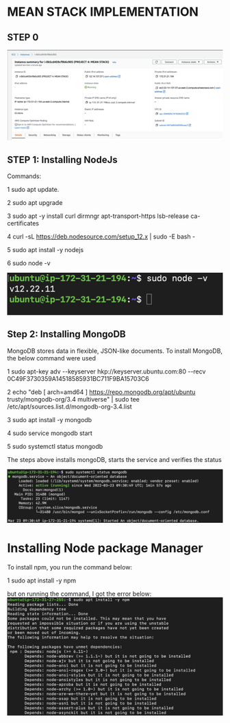 # MEAN STACK IMPLEMENTATION
## STEP 0
![MEAN STACK!](images/p4ss1.png)

## STEP 1: Installing NodeJs

Commands:

1  sudo apt update.

2  sudo apt upgrade

3  sudo apt -y install curl dirmngr apt-transport-https lsb-release ca-certificates

4  curl -sL https://deb.nodesource.com/setup_12.x | sudo -E bash -

5  sudo apt install -y nodejs

6  sudo node -v

![MEAN STACK!](images/p4ss2.png)

## Step 2: Installing MongoDB
MongoDB stores data in flexible, JSON-like documents.
To install MongoDB, the below command were used

1 sudo apt-key adv --keyserver hkp://keyserver.ubuntu.com:80 --recv 0C49F3730359A14518585931BC711F9BA15703C6

2 echo "deb [ arch=amd64 ] https://repo.mongodb.org/apt/ubuntu trusty/mongodb-org/3.4 multiverse" | sudo tee /etc/apt/sources.list.d/mongodb-org-3.4.list

3 sudo apt install -y mongodb

4 sudo service mongodb start

5 sudo systemctl status mongodb

The steps above installs mongoDB, starts the service and verifies the status

![MEAN STACK!](images/p4ss3.png)

# Installing Node package Manager
To install npm, you run the command below:

1 sudo apt install -y npm

but on running the command, I got the error below:
![MEAN STACK!](images/p4ss4.png)